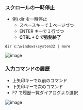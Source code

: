 ### スクロールの一時停止

- 例) dir を一時停止
  - スペースキーで１ページづつ
  - ENTER キーで１行づつ
  - **CTRL + C で強制終了**
```
dir c:\windows\system32 | more
```
![image](https://user-images.githubusercontent.com/1501327/153743100-78a030a9-93fd-46c7-8297-999d3c7c9fc8.png)

### 入力コマンドの履歴

- 上矢印キーで以前のコマンド
- 下矢印キーで次のコマンド
- F7 で履歴一覧ダイアログより選択

![image](https://user-images.githubusercontent.com/1501327/153743506-ae7704a7-820b-4ee3-8f08-f33cf68a6731.png)

